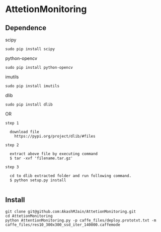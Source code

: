 # AttetionMonitoring
## Dependence

scipy

  `sudo pip install scipy`

python-opencv

  `sudo pip install python-opencv`

imutils

  `sudo pip install imutils`

dlib

  `sudo pip install dlib`

  OR
  
  ```
  step 1
  
    download file    
      https://pypi.org/project/dlib/#files
    
  step 2  
  
    extract above file by executing command 
    $ tar -xvf 'filename.tar.gz'
    
  step 3

    cd to dlib extracted folder and run following command.
    $ python setup.py install
    
  ```


## Install

```
git clone git@github.com:AkashMJain/AttetionMonitoring.git
cd AttetionMonitoring
python AttentionMonitoring.py -p caffe_files/deploy.prototxt.txt -m caffe_files/res10_300x300_ssd_iter_140000.caffemode
```

